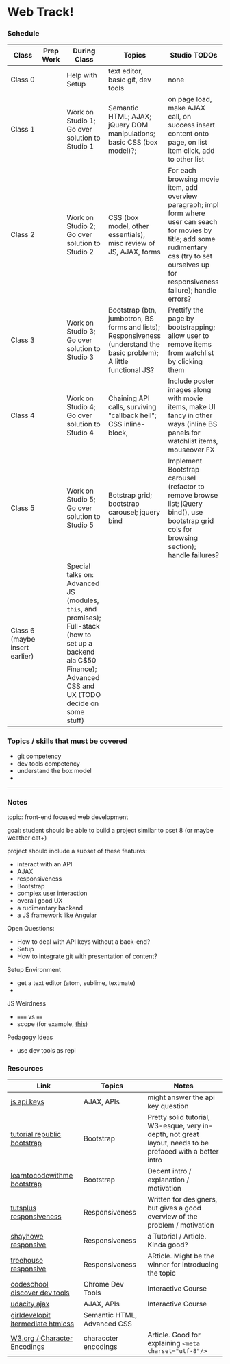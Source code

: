 # Web Track! 


### Schedule

Class | Prep Work | During Class | Topics | Studio TODOs
|------|-----------|--------------|-------|-------------|
Class 0 |  | Help with Setup | text editor, basic git, dev tools | none 
Class 1 | | Work on Studio 1; Go over solution to Studio 1 | Semantic HTML; AJAX; jQuery DOM manipulations; basic CSS (box model)?; | on page load, make AJAX call, on success insert content onto page, on list item click, add to other list
Class 2 | | Work on Studio 2; Go over solution to Studio 2 | CSS (box model, other essentials), misc review of JS, AJAX, forms | For each browsing movie item, add overview paragraph; impl form where user can seach for movies by title; add some rudimentary css (try to set ourselves up for responsiveness failure); handle errors?
Class 3 | | Work on Studio 3; Go over solution to Studio 3 | Bootstrap (btn, jumbotron, BS forms and lists); Responsiveness (understand the basic problem); A little functional JS? | Prettify the page by bootstrapping; allow user to remove items from watchlist by clicking them
Class 4 | | Work on Studio 4; Go over solution to Studio 4 | Chaining API calls, surviving "callback hell"; CSS inline-block,  | Include poster images along with movie items, make UI fancy in other ways (inline BS panels for watchlist items, mouseover FX
Class 5 | | Work on Studio 5; Go over solution to Studio 5 | Botstrap grid; bootstrap carousel; jquery bind | Implement Bootstrap carousel (refactor to remove browse list; jQuery bind(), use bootstrap grid cols for browsing section); handle failures?
Class 6 (maybe insert earlier) | | Special talks on: Advanced JS (modules, `this`, and promises); Full-stack (how to set up a backend ala C$50 Finance); Advanced CSS and UX (TODO decide on some stuff) | |



### Topics / skills that must be covered

* git competency
* dev tools competency
* understand the box model
* 

*** 

### Notes 

topic: front-end focused web development

goal: student should be able to build a project similar to pset 8 (or maybe weather cat+)

project should include a subset of these features:
* interact with an API
* AJAX
* responsiveness
* Bootstrap
* complex user interaction
* overall good UX 
* a rudimentary backend
* a JS framework like Angular


Open Questions:
* How to deal with API keys without a back-end?
* Setup
* How to integrate git with presentation of content?

Setup Environment
* get a text editor (atom, sublime, textmate)
* 

JS Weirdness
* `===` vs `==`
* scope (for example, [this](https://classroom.udacity.com/courses/ud989/lessons/3417188540/concepts/34803486710923))

Pedagogy Ideas
* use dev tools as repl


### Resources

|Link | Topics | Notes|
|----|--------|------|
[js api keys](http://billpatrianakos.me/blog/2016/02/15/securing-api-keys-in-a-javascript-single-page-app/) | AJAX, APIs | might answer the api key question
[tutorial republic bootstrap](http://www.tutorialrepublic.com/twitter-bootstrap-tutorial/) | Bootstrap | Pretty solid tutorial, W3-esque, very in-depth, not great layout, needs to be prefaced with a better intro
[learntocodewithme bootstrap](http://learntocodewith.me/getting-started/topics/bootstrap/) | Bootstrap | Decent intro / explanation / motivation
[tutsplus responsiveness](http://webdesign.tutsplus.com/articles/designing-for-a-responsive-web--webdesign-3850) | Responsiveness | Written for designers, but gives a good overview of the problem / motivation
[shayhowe responsive](http://learn.shayhowe.com/advanced-html-css/responsive-web-design/) | Responsiveness | a Tutorial / Article. Kinda good? 
[treehouse responsive](http://blog.teamtreehouse.com/modern-field-guide-responsive-web-design) | Responsiveness | ARticle. Might be the winner for introducing the topic
[codeschool discover dev tools](http://discover-devtools.codeschool.com/levels/1?locale=en) | Chrome Dev Tools | Interactive Course | Seems great
[udacity ajax](https://classroom.udacity.com/courses/ud110/lessons/3310298553/concepts/31806585980923) | AJAX, APIs | Interactive Course | Seems legit, has a project
[girldevelopit itermediate htmlcss](http://girldevelopit.github.io/gdi-featured-intermediate-html-css/#/95) | Semantic HTML, Advanced CSS | 
[W3.org / Character Encodings](http://www.w3.org/International/questions/qa-what-is-encoding) | characcter encodings | Article. Good for explaining `<meta charset="utf-8"/>`
